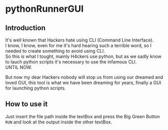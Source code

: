 # pythonRunnerGUI

## Introduction

It's well known that Hackers hate using CLI (Command Line Interface).\
I know, I know, even for me it's hard hearing such a terrible word, so I needed to create something to avoid using CLI.\
So this is what I tought, mainly H4ckers use python, but as we sadly know to lauch python scripts it's necessary to use the infamous CLI.\
UNTIL NOW.

But now my dear Hackers nobody will stop us from using our dreamed and loved GUI, this tool is what we have been dreaming for years, finally a GUI for launching python scripts.

## How to use it

Just insert the file path inside the textBox and press the Big Green Button ```RUN``` and look at the output inside the other textBox.

